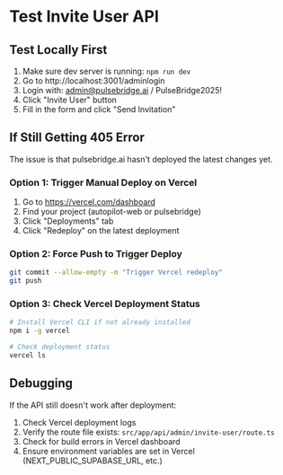 # Test Invite User API

## Test Locally First

1. Make sure dev server is running: `npm run dev`
2. Go to http://localhost:3001/adminlogin
3. Login with: admin@pulsebridge.ai / PulseBridge2025!
4. Click "Invite User" button
5. Fill in the form and click "Send Invitation"

## If Still Getting 405 Error

The issue is that pulsebridge.ai hasn't deployed the latest changes yet.

### Option 1: Trigger Manual Deploy on Vercel
1. Go to https://vercel.com/dashboard
2. Find your project (autopilot-web or pulsebridge)
3. Click "Deployments" tab
4. Click "Redeploy" on the latest deployment

### Option 2: Force Push to Trigger Deploy
```bash
git commit --allow-empty -m "Trigger Vercel redeploy"
git push
```

### Option 3: Check Vercel Deployment Status
```bash
# Install Vercel CLI if not already installed
npm i -g vercel

# Check deployment status
vercel ls
```

## Debugging

If the API still doesn't work after deployment:

1. Check Vercel deployment logs
2. Verify the route file exists: `src/app/api/admin/invite-user/route.ts`
3. Check for build errors in Vercel dashboard
4. Ensure environment variables are set in Vercel (NEXT_PUBLIC_SUPABASE_URL, etc.)
